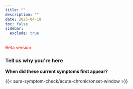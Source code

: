 ```yaml
---
title: ""
description: ""
date: 2025-04-19
toc: false
sidebar:
  exclude: true
---
```


<span style="color:red">Beta version</span>
### Tell us why you're here 


**When did these current symptoms first appear?**

<link rel="stylesheet" href="/css/symptom-check.css">



{{< aura-symptom-check/acute-chronic/onset-window >}}

<script src="/js/aura-symptom-check/acute-chronic/onset-window.js"></script>
